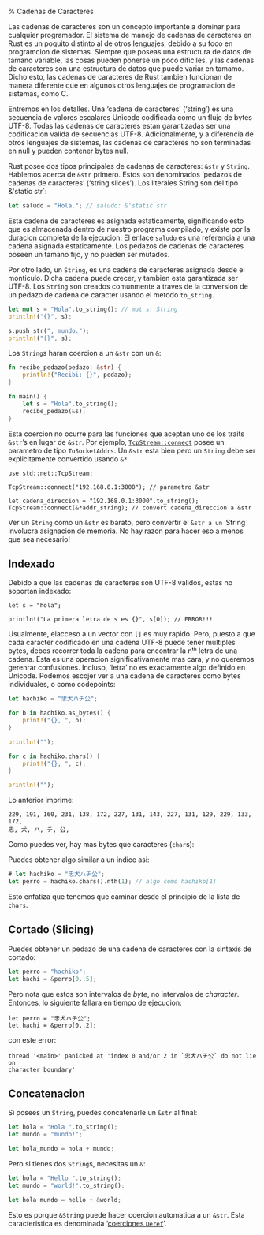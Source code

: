 % Cadenas de Caracteres

Las cadenas de caracteres son un concepto importante a dominar para cualquier programador. El sistema de manejo de cadenas de caracteres en Rust es un poquito distinto al de otros lenguajes, debido a su foco en programcion de sistemas. Siempre que poseas una estructura de datos de tamano variable, las cosas pueden ponerse un poco dificiles, y las cadenas de caracteres son una estructura de datos que puede variar en tamamo. Dicho esto, las cadenas de caracteres de Rust tambien funcionan de manera diferente que en algunos otros lenguajes de programacion de sistemas, como C.

Entremos en los detalles. Una ‘cadena de caracteres’ (‘string’) es una secuencia de valores escalares Unicode codificada como un flujo de bytes UTF-8. Todas las cadenas de caracteres estan garantizadas ser una codificacion valida de secuencias UTF-8. Adicionalmente, y a diferencia de otros lenguajes de sistemas, las cadenas de caracteres no son terminadas en null y pueden contener bytes null.

Rust posee dos tipos principales de cadenas de caracteres: `&str` y `String`. Hablemos acerca de `&str` primero. Estos son denominados ‘pedazos de cadenas de caracteres’ (‘string slices’). Los literales String son del tipo &'static str`:

```rust
let saludo = "Hola."; // saludo: &'static str
```

Esta cadena de caracteres es asignada estaticamente, significando esto que es almacenada dentro de nuestro programa compilado, y existe por la duracion completa de la ejecucion. El enlace `saludo` es una referencia a una cadena asignada estaticamente. Los pedazos de cadenas de caracteres poseen un tamano fijo, y no pueden ser mutados.

Por otro lado, un `String`, es una cadena de caracteres asignada desde el monticulo. Dicha cadena puede crecer, y tambien esta garantizada ser UTF-8. Los `String` son creados comunmente a traves de la conversion de un pedazo de cadena de caracter usando el metodo `to_string`.

```rust
let mut s = "Hola".to_string(); // mut s: String
println!("{}", s);

s.push_str(", mundo.");
println!("{}", s);
```

Los `String`s haran coercion a un `&str` con un `&`:

```rust
fn recibe_pedazo(pedazo: &str) {
    println!("Recibi: {}", pedazo);
}

fn main() {
    let s = "Hola".to_string();
    recibe_pedazo(&s);
}
```

Esta coercion no ocurre para las funciones que aceptan uno de los traits `&str`’s en lugar de `&str`. Por ejemplo, [`TcpStream::connect`][connect] posee un parametro de tipo `ToSocketAddrs`. Un `&str` esta bien pero un `String` debe ser explicitamente convertido usando `&*`.

```rust,no_run
use std::net::TcpStream;

TcpStream::connect("192.168.0.1:3000"); // parametro &str

let cadena_direccion = "192.168.0.1:3000".to_string();
TcpStream::connect(&*addr_string); // convert cadena_direccion a &str
```

Ver un `String` como un `&str` es barato, pero convertir el `&str a un `String` involucra asignacion de memoria. No hay razon para hacer eso a menos que sea necesario!

## Indexado

Debido a que las cadenas de caracteres son UTF-8 validos, estas no soportan indexado:

```rust,ignore
let s = "hola";

println!("La primera letra de s es {}", s[0]); // ERROR!!!
```

Usualmente, elacceso a un vector con `[]` es muy rapido. Pero, puesto a que cada caracter codificado en una cadena UTF-8 puede tener multiples bytes, debes recorrer toda la cadena para encontrar la nᵗʰ letra de una cadena. Esta es una operacion significativamente mas cara, y no queremos gerenrar confusiones. Incluso, ‘letra’ no es exactamente algo definido en Unicode. Podemos escojer ver a una cadena de caracteres como bytes individuales, o como codepoints:

```rust
let hachiko = "忠犬ハチ公";

for b in hachiko.as_bytes() {
    print!("{}, ", b);
}

println!("");

for c in hachiko.chars() {
    print!("{}, ", c);
}

println!("");
```

Lo anterior imprime:

```text
229, 191, 160, 231, 138, 172, 227, 131, 143, 227, 131, 129, 229, 133, 172,
忠, 犬, ハ, チ, 公,
```

Como puedes ver, hay mas bytes que caracteres (`char`s):

Puedes obtener algo similar a un indice asi:

```rust
# let hachiko = "忠犬ハチ公";
let perro = hachiko.chars().nth(1); // algo como hachiko[1]
```

Esto enfatiza que tenemos que caminar desde el principio de la lista de `chars`.

## Cortado (Slicing)

Puedes obtener un pedazo de una cadena de caracteres con la sintaxis de cortado:

```rust
let perro = "hachiko";
let hachi = &perro[0..5];
```

Pero nota que estos son intervalos de _byte_, no intervalos de _character_. Entonces, lo siguiente fallara en tiempo de ejecucion:


```rust,should_panic
let perro = "忠犬ハチ公";
let hachi = &perro[0..2];
```

con este error:

```text
thread '<main>' panicked at 'index 0 and/or 2 in `忠犬ハチ公` do not lie on
character boundary'
```

## Concatenacion

Si posees un `String`, puedes concatenarle un `&str` al final:

```rust
let hola = "Hola ".to_string();
let mundo = "mundo!";

let hola_mundo = hola + mundo;
```

Pero si tienes dos `String`s, necesitas un `&`:

```rust
let hola = "Hello ".to_string();
let mundo = "world!".to_string();

let hola_mundo = hello + &world;
```

Esto es porque `&String` puede hacer coercion automatica a un `&str`. Esta caracteristica es denominada ‘[coerciones `Deref`][dc]’.

[dc]: deref-coercions.html
[connect]: ../std/net/struct.TcpStream.html#method.connect
